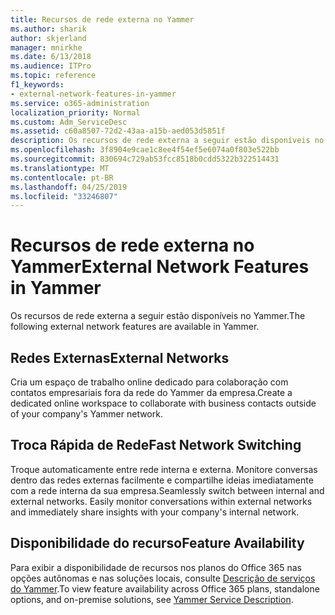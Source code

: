 ```yaml
---
title: Recursos de rede externa no Yammer
ms.author: sharik
author: skjerland
manager: mnirkhe
ms.date: 6/13/2018
ms.audience: ITPro
ms.topic: reference
f1_keywords:
- external-network-features-in-yammer
ms.service: o365-administration
localization_priority: Normal
ms.custom: Adm_ServiceDesc
ms.assetid: c60a8507-72d2-43aa-a15b-aed053d5851f
description: Os recursos de rede externa a seguir estão disponíveis no Yammer.
ms.openlocfilehash: 3f8904e9cae1c8ee4f54ef5e6074a0f803e522bb
ms.sourcegitcommit: 830694c729ab53fcc8518b0cdd5322b322514431
ms.translationtype: MT
ms.contentlocale: pt-BR
ms.lasthandoff: 04/25/2019
ms.locfileid: "33246807"
---
```

# <a name="external-network-features-in-yammer"></a><span data-ttu-id="33ff9-103">Recursos de rede externa no Yammer</span><span class="sxs-lookup"><span data-stu-id="33ff9-103">External Network Features in Yammer</span></span>

<span data-ttu-id="33ff9-104">Os recursos de rede externa a seguir estão disponíveis no Yammer.</span><span class="sxs-lookup"><span data-stu-id="33ff9-104">The following external network features are available in Yammer.</span></span>
  
## <a name="external-networks"></a><span data-ttu-id="33ff9-105">Redes Externas</span><span class="sxs-lookup"><span data-stu-id="33ff9-105">External Networks</span></span>
<span data-ttu-id="33ff9-106"><a name="bkmk_ExternalNetworks"> </a></span><span class="sxs-lookup"><span data-stu-id="33ff9-106"></span></span>

<span data-ttu-id="33ff9-107">Cria um espaço de trabalho online dedicado para colaboração com contatos empresariais fora da rede do Yammer da empresa.</span><span class="sxs-lookup"><span data-stu-id="33ff9-107">Create a dedicated online workspace to collaborate with business contacts outside of your company's Yammer network.</span></span>
  
## <a name="fast-network-switching"></a><span data-ttu-id="33ff9-108">Troca Rápida de Rede</span><span class="sxs-lookup"><span data-stu-id="33ff9-108">Fast Network Switching</span></span>
<span data-ttu-id="33ff9-109"><a name="bkmk_FastNetworkSwitching"> </a></span><span class="sxs-lookup"><span data-stu-id="33ff9-109"></span></span>

<span data-ttu-id="33ff9-p101">Troque automaticamente entre rede interna e externa. Monitore conversas dentro das redes externas facilmente e compartilhe ideias imediatamente com a rede interna da sua empresa.</span><span class="sxs-lookup"><span data-stu-id="33ff9-p101">Seamlessly switch between internal and external networks. Easily monitor conversations within external networks and immediately share insights with your company's internal network.</span></span>
  
## <a name="feature-availability"></a><span data-ttu-id="33ff9-112">Disponibilidade do recurso</span><span class="sxs-lookup"><span data-stu-id="33ff9-112">Feature Availability</span></span>
<span data-ttu-id="33ff9-113"><a name="bkmk_FastNetworkSwitching"> </a></span><span class="sxs-lookup"><span data-stu-id="33ff9-113"></span></span>

<span data-ttu-id="33ff9-114">Para exibir a disponibilidade de recursos nos planos do Office 365 nas opções autônomas e nas soluções locais, consulte [Descrição de serviços do Yammer](yammer-service-description.md).</span><span class="sxs-lookup"><span data-stu-id="33ff9-114">To view feature availability across Office 365 plans, standalone options, and on-premise solutions, see [Yammer Service Description](yammer-service-description.md).</span></span>